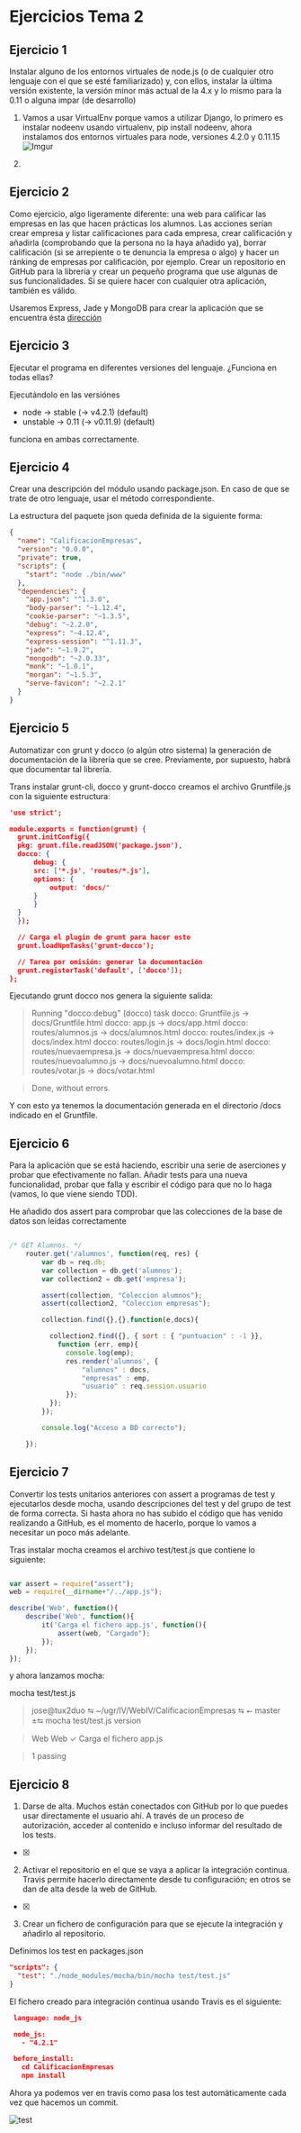 # Ejercicios Tema 2

## Ejercicio 1

Instalar alguno de los entornos virtuales de node.js (o de cualquier otro lenguaje con el que se esté familiarizado) y, con ellos, instalar la última versión existente, la versión minor más actual de la 4.x y lo mismo para la 0.11 o alguna impar (de desarrollo)

 1. Vamos a usar VirtualEnv porque vamos a utilizar Django, lo primero es instalar nodeenv usando virtualenv, pip install nodeenv,
 ahora instalamos dos entornos virtuales para node, versiones 4.2.0 y 0.11.15
 ![Imgur](http://i.imgur.com/AsGI0bo.png)

 2. 


## Ejercicio 2

Como ejercicio, algo ligeramente diferente: una web para calificar las empresas en las que hacen prácticas los alumnos. Las acciones serían crear empresa y listar calificaciones para cada empresa, crear calificación y añadirla (comprobando que la persona no la haya añadido ya), borrar calificación (si se arrepiente o te denuncia la empresa o algo) y hacer un ránking de empresas por calificación, por ejemplo. Crear un repositorio en GitHub para la librería y crear un pequeño programa que use algunas de sus funcionalidades. Si se quiere hacer con cualquier otra aplicación, también es válido.

Usaremos Express, Jade y MongoDB para crear la aplicación que se encuentra
ésta [dirección](https://github.com/luqueburgosjm/WebIV)

## Ejercicio 3

Ejecutar el programa en diferentes versiones del lenguaje. ¿Funciona en todas ellas?

Ejecutándolo en las versiónes
  * node -> stable (-> v4.2.1) (default)
  * unstable -> 0.11 (-> v0.11.9) (default)

funciona en ambas correctamente.

## Ejercicio 4

Crear una descripción del módulo usando package.json. En caso de que se trate de otro lenguaje, usar el método correspondiente.

La estructura del paquete json queda definida de la siguiente forma:

```json
{
  "name": "CalificacionEmpresas",
  "version": "0.0.0",
  "private": true,
  "scripts": {
    "start": "node ./bin/www"
  },
  "dependencies": {
    "app.json": "^1.3.0",
    "body-parser": "~1.12.4",
    "cookie-parser": "~1.3.5",
    "debug": "~2.2.0",
    "express": "~4.12.4",
    "express-session": "^1.11.3",
    "jade": "~1.9.2",
    "mongodb": "~2.0.33",
    "monk": "~1.0.1",
    "morgan": "~1.5.3",
    "serve-favicon": "~2.2.1"
  }
}
```

## Ejercicio 5
Automatizar con grunt y docco (o algún otro sistema) la generación de documentación de la librería que se cree. Previamente, por supuesto, habrá que documentar tal librería.

Trans instalar grunt-cli, docco y grunt-docco creamos el archivo Gruntfile.js con la siguiente estructura:

```json
'use strict';

module.exports = function(grunt) {
  grunt.initConfig({
  pkg: grunt.file.readJSON('package.json'),
  docco: {
	  debug: {
	  src: ['*.js', 'routes/*.js'],
	  options: {
		  output: 'docs/'
	  }
	  }
  }
  });

  // Carga el plugin de grunt para hacer esto
  grunt.loadNpmTasks('grunt-docco');

  // Tarea por omisión: generar la documentación
  grunt.registerTask('default', ['docco']);
};
```

Ejecutando grunt docco nos genera la siguiente salida:

>Running "docco:debug" (docco) task
>docco: Gruntfile.js -> docs/Gruntfile.html
>docco: app.js -> docs/app.html
>docco: routes/alumnos.js -> docs/alumnos.html
>docco: routes/index.js -> docs/index.html
>docco: routes/login.js -> docs/login.html
>docco: routes/nuevaempresa.js -> docs/nuevaempresa.html
>docco: routes/nuevoalumno.js -> docs/nuevoalumno.html
>docco: routes/votar.js -> docs/votar.html

>Done, without errors.

Y con esto ya tenemos la documentación generada en el directorio /docs indicado en el Gruntfile.

## Ejercicio 6

Para la aplicación que se está haciendo, escribir una serie de aserciones y probar que efectivamente no fallan. Añadir tests para una nueva funcionalidad, probar que falla y escribir el código para que no lo haga (vamos, lo que viene siendo TDD).

He añadido dos assert para comprobar que las colecciones de la base de datos son leídas correctamente

```javascript

/* GET Alumnos. */
    router.get('/alumnos', function(req, res) {
        var db = req.db;
        var collection = db.get('alumnos');
        var collection2 = db.get('empresa');

        assert(collection, "Coleccion alumnos");
        assert(collection2, "Coleccion empresas");

        collection.find({},{},function(e,docs){

          collection2.find({}, { sort : { "puntuacion" : -1 }},
            function (err, emp){
              console.log(emp);
              res.render('alumnos', {
                  "alumnos" : docs,
                  "empresas" : emp,
                  "usuario" : req.session.usuario
              });
          });
        });

        console.log("Acceso a BD correcto");

    });
```

## Ejercicio 7

Convertir los tests unitarios anteriores con assert a programas de test y ejecutarlos desde mocha, usando descripciones del test y del grupo de test de forma correcta. Si hasta ahora no has subido el código que has venido realizando a GitHub, es el momento de hacerlo, porque lo vamos a necesitar un poco más adelante.

Tras instalar mocha creamos el archivo test/test.js que contiene lo siguiente:

```javascript

var assert = require("assert");
web = require(__dirname+"/../app.js");

describe('Web', function(){
    describe('Web', function(){
        it('Carga el fichero app.js', function(){
            assert(web, "Cargado");
        });
    });
});

```
y ahora lanzamos mocha:

mocha test/test.js

> jose@tux2duo ⮀ ~/ugr/IV/WebIV/CalificacionEmpresas ⮀ ⭠ master ±⮀ mocha test/test.js
 version


>  Web
>    Web
>      ✓ Carga el fichero app.js


>  1 passing

## Ejercicio 8

 1. Darse de alta. Muchos están conectados con GitHub por lo que puedes usar directamente el usuario ahí. A través de un proceso de autorización, acceder al contenido e incluso informar del resultado de los tests.

  * [x]

 2. Activar el repositorio en el que se vaya a aplicar la integración continua. Travis permite hacerlo directamente desde tu configuración; en otros se dan de alta desde la web de GitHub.
  * [x]
 3. Crear un fichero de configuración para que se ejecute la integración y añadirlo al repositorio.

 Definimos los test en packages.json

```json
"scripts": {
  "test": "./node_modules/mocha/bin/mocha test/test.js"
}
```

 El fichero creado para integración continua usando Travis es el siguiente:

 ```json
  language: node_js

  node_js:
    - "4.2.1"

  before_install:
    cd CalificacionEmpresas
    npm install
```

Ahora ya podemos ver en travis como pasa los test automáticamente cada vez que hacemos un commit.

![test](https://api.travis-ci.org/luqueburgosjm/WebIV.svg?branch=master)
